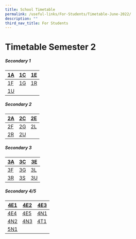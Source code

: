 ```yaml
---
title: School Timetable
permalink: /useful-links/For-Students/Timetable-June-2022/
description: ""
third_nav_title: For Students
---
```

Timetable Semester 2
===================

##### **Secondary 1**


| [1A](/files/Timetable%202023/1a-2023.pdf) | [1C](/files/Timetable%202023/1c-2023.pdf) | [1E](/files/Timetable%202023/1e-2023.pdf) |
| -------- | -------- | -------- |
| [1F](/files/Timetable%202023/1f-2023.pdf)    | [1G](/files/Timetable%202023/1g-2023.pdf)     | [1R](/files/Timetable%202023/1r-2023.pdf)   |
| [1U](/files/Timetable%202023/1u-2023.pdf)     |     |      |


##### **Secondary 2**

| [2A](/files/Timetable%202023/2a-2023.pdf) | [2C](/files/Timetable%202023/2C-2023.pdf) | [2E](/files/Timetable%202023/2e-2023.pdf) |
| -------- | -------- | -------- |
| [2F](/files/Timetable%202023/2f-2023.pdf)    | [2G](/files/Timetable%202023/2g-2023.pdf)     | [2L](/files/Timetable%202023/2l-2023.pdf)   |
| [2R](/files/Timetable%202023/2r-2023.pdf)     | [2U](/files/Timetable%202023/2u-2023.pdf)      |      |

##### **Secondary 3**

| [3A](/files/Timetable%202023/3a-2023.pdf) | [3C](/files/Timetable%202023/3c.pdf) | [3E](/files/Timetable%202023/3e-2023.pdf) |
| -------- | -------- | -------- |
| [3F](/files/Timetable%202023/3f-2023.pdf)    | [3G](/files/Timetable%202023/3g-2023.pdf)     | [3L](/files/Timetable%202023/3L-2023.pdf)   |
| [3R](/files/Timetable%202023/3r-2023.pdf)     | [3S](/files/Timetable%202023/3s-2023.pdf)      |   [3U](/files/Timetable%202023/3u-2023.pdf)     |


##### **Secondary 4/5**

| [4E1](/files/Timetable%202023/4e1-2023.pdf) | [4E2](/files/Timetable%202023/4e2-2023.pdf) | [4E3](/files/Timetable%202023/4e3-2023.pdf) |
| -------- | -------- | -------- |
| [4E4](/files/Timetable%202023/4e4-2023.pdf)    | [4E5](/files/Timetable%202023/4e5-2023.pdf)     | [4N1](/files/Timetable%202023/4n1-2023.pdf)   |
| [4N2](/files/Timetable%202023/4n2-2023.pdf)     | [4N3](/files/Timetable%202023/4n3-2023.pdf)      |   [4T1](/files/Timetable%202023/4t1-2023.pdf)     |
| [5N1](/files/Timetable%202023/5n1-2023.pdf)     |      |        |